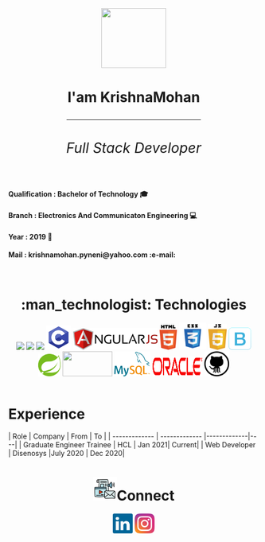 

<div align='center'>
 <img src="https://media.giphy.com/media/L61vTRWxdKA8KeMyS2/giphy.gif"  width='130px' height="120px">
 <h1 > I'am KrishnaMohan <hr width="270px" height="0px">
    <div>
      <h6 >Full Stack Developer</h6>
    </div>
  </h1>
    <div align="left">
      <h4 >Qualification  : Bachelor of Technology &#127891;</h4>
      <h4>Branch : Electronics And Communicaton Engineering  &#128187;</h4>
      <h4>Year : 2019 &#128197;</h4>
      <h4>Mail : krishnamohan.pyneni@yahoo.com  :e-mail:</h4>
    </div>
</div>
<br>
 <h1 align="center">:man_technologist: Technologies</h1>
 <div align="center">
          <lottie-player src="https://assets5.lottiefiles.com/packages/lf20_zh6xtlj9.json"  
             background="transparent"  speed="1"  style="width: 100%;"  loop autoplay mode="normal" > 
          </lottie-player>
      <img src="https://lottiefiles.com/43227-md-mahad">
     <img src="https://www.vectorlogo.zone/logos/java/java-ar21.svg">
     <img src="https://www.python.org/static/community_logos/python-logo-inkscape.svg" width="150px">
     <img src="./assets/technologies/c-programming.svg" height="50px" >
     <img src="./assets/technologies/angular.svg"  width="170px">
     <img src="./assets/technologies/html-5.svg" height="50px">
     <img src="./assets/technologies/css3.svg" height="55px">
     <img src="./assets/technologies/javascript.svg" height="52px">
     <img src="./assets/technologies/bootstrap-icon.svg" height="45px">
     <img src="./assets/technologies/spring.svg" height="45">
     <img src="https://static.djangoproject.com/img/logos/django-logo-positive.svg" height="50px" width="100px">
     <img src="./assets/technologies/mysql-7.svg" height="50px">
     <img src="./assets/technologies/oracle-logo.svg" height="40px" width="100px">
     <img src="./assets/technologies/github.svg" height="50px">
</div>
 <br>
      <h1>Experience</h1>
      | Role          | Company       |    From     | To |
      | ------------- | ------------- |-------------|----|
      | Graduate Engineer Trainee  | HCL  | Jan 2021| Current|
      | Web Developer  | Disenosys  |July 2020 | Dec 2020|
  <div align="center">
    <h1 align="center"><img src="./assets/social-media.png">Connect </h1>
     <a href="https://www.linkedin.com/in/krishnamohan-pyneni-651640198/" target="_blank"><img src="./assets/social/linkedin.svg" width="40px"></a>
     <a href="https://www.instagram.com/krishnamohan0/" target="_blank"><img src="./assets/social/instagram.svg" width="40px"></a>
  </div>
<!-- ![Java](https://img.shields.io/badge/-java-45b8d8?style=flat-square&logo=java&logoColor=white) -->
<!-- ![Python](https://img.shields.io/badge/-Python-blue?style=flat-square&logo=python&logoColor=white) -->
<!-- ![HTML5](https://img.shields.io/badge/-HTML5-E34F26?style=flat-square&logo=html5&logoColor=white) -->
<!-- ![CSS3](https://img.shields.io/badge/-CSS3-1572B6?style=flat-square&logo=css3) -->
<!-- ![JavaScript](https://img.shields.io/badge/-JavaScript-yellow?style=flat-rectangle&logo=javascript&logoColor=white)  -->
<!-- ![Bootstrap](https://img.shields.io/badge/-Bootstrap-563D7C?style=flat-square&logo=bootstrap) -->
<!-- ![npm](https://img.shields.io/badge/-NPM-CB3837?style=flat-square&logo=npm&logoColor=white) -->

<!-- ![Node.js](https://img.shields.io/badge/-Nodejs-43853d?style=flat-square&logo=Node.js&logoColor=white) -->
<!-- ![GitHub](https://img.shields.io/badge/-GitHub-181717?style=flat-square&logo=github&logoColor=white) -->

<!-- ![Angular](https://img.shields.io/badge/-Angular-red?style=flat-square&logo=angular&logoColor=white) -->

<!-- ![Spring](https://img.shields.io/badge/-Spring-green?style=flat-square&logo=spring&logoColor=white) -->
<!-- ### Imagination is more Important than Knowledge :brain: -->
<!--
**krishnamohan-code/krishnamohan-code** is a ✨ _special_ ✨ repository because its `README.md` (this file) appears on your GitHub profile.

Here are some ideas to get you started:

- 🔭 I’m currently working on ...
- 🌱 I’m currently learning ...
- 👯 I’m looking to collaborate on ...
- 🤔 I’m looking for help with ...
- 💬 Ask me about ...
- 📫 How to reach me: ...
- 😄 Pronouns: ...
- ⚡ Fun fact: ...
-->
